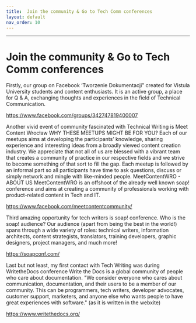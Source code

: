 ```yaml
---
title:  Join the community & Go to Tech Comm conferences
layout: default
nav_order: 10
---
```


---

# Join the community & Go to Tech Comm conferences

Firstly, our group on Facebook ‘Tworzenie Dokumentacji” created for Vistula University students and content enthusiasts. It is an active group, a place for Q & A, exchanging thoughts and experiences in the field of Technical Communication. 

https://www.facebook.com/groups/342747819400007 

Another vivid event of community fascinated with Technical Writing is Meet Content Wrocław
WHY THESE MEETUPS MIGHT BE FOR YOU? 
Each of our meetups aims at developing the participants’ knowledge, sharing experience and interesting ideas from a broadly viewed content creation industry. 
We appreciate that not all of us are blessed with a vibrant team that creates a community of practice in our respective fields and we strive to become something of that sort to fill the gap.
Each meetup is followed by an informal part so all participants have time to ask questions, discuss or simply network and mingle with like-minded people.
MeetContentWRO - ABOUT US
MeetContentWRO is an offshoot of the already well known soap! conference and aims at creating a community of professionals working with product-related content in Tech and IT.

https://www.facebook.com/meetcontentcommunity/

Third amazing opportunity for tech writers is soap! conference. 
Who is the soap! audience?
Our audience (apart from being the best in the world!) spans through a wide variety of roles: technical writers, information architects, content strategists, translators, training developers, graphic designers, project managers, and much more!

https://soapconf.com/

Last but not least, my first contact with Tech Writing was during WritetheDocs conference
Write the Docs is a global community of people who care about documentation.
"We consider everyone who cares about communication, documentation, and their users to be a member of our community. This can be programmers, tech writers, developer advocates, customer support, marketers, and anyone else who wants people to have great experiences with software." (as it is written in the webxite)

https://www.writethedocs.org/



